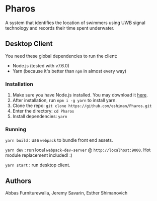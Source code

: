 # Pharos

A system that identifies the location of swimmers using UWB signal technology and records their time spent underwater.

## Desktop Client

You need these global dependencies to run the client:
* Node.js (tested with v7.6.0)
* Yarn (because it's better than `npm` in almost every way)

### Installation

1. Make sure you have Node.js installed. You may download it [here](https://nodejs.org/en/download/current/).
2. After installation, run `npm i -g yarn` to install yarn.
3. Clone the repo: `git clone https://github.com/eshiman/Pharos.git`
4. Enter the directory: `cd Pharos`
5. Install dependencies: `yarn`

### Running

`yarn build` : use `webpack` to bundle front end assets.

`yarn dev` : run local `webpack-dev-server` @ `http://localhost:9000`. Hot module replacement included! :)

`yarn start` : run desktop client.

## Authors

Abbas Furniturewalla, Jeremy Savarin, Esther Shimanovich
